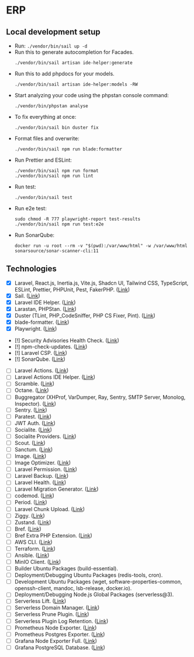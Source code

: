 # ERP
## Local development setup
- Run: `./vendor/bin/sail up -d`
- Run this to generate autocompletion for Facades.
    ```
    ./vendor/bin/sail artisan ide-helper:generate
    ```
- Run this to add phpdocs for your models.
    ```
    ./vendor/bin/sail artisan ide-helper:models -RW
    ```
- Start analyzing your code using the phpstan console command:
    ```
    ./vendor/bin/phpstan analyse
    ```
- To fix everything at once:
    ```
    ./vendor/bin/sail bin duster fix
    ```
- Format files and overwrite:
    ```
    ./vendor/bin/sail npm run blade:formatter
    ```
- Run Prettier and ESLint:
    ```
    ./vendor/bin/sail npm run format
    ./vendor/bin/sail npm run lint
    ```
- Run test:
    ```
    ./vendor/bin/sail test
    ```
- Run e2e test:
    ```
    sudo chmod -R 777 playwright-report test-results
    ./vendor/bin/sail npm run test:e2e
    ```
- Run SonarQube:
    ```
    docker run -u root --rm -v "$(pwd):/var/www/html" -w /var/www/html sonarsource/sonar-scanner-cli:11

    ```
## Technologies
- [x] Laravel, React.js, Inertia.js, Vite.js, Shadcn UI, Tailwind CSS, TypeScript, ESLint, Prettier, PHPUnit, Pest, FakerPHP. ([Link](https://ui.shadcn.com/docs/installation/laravel))
- [x] Sail. ([Link](https://laravel.com/docs/12.x/sail))
- [x] Laravel IDE Helper. ([Link](https://github.com/barryvdh/laravel-ide-helper))
- [x] Larastan, PHPStan. ([Link](https://github.com/larastan/larastan))
- [x] Duster (TLint, PHP_CodeSniffer, PHP CS Fixer, Pint). ([Link](https://github.com/tighten/duster))
- [x] blade-formatter. ([Link](https://github.com/shufo/blade-formatter))
- [x] Playwright. ([Link](https://playwright.dev/docs/intro))
- [!] Security Advisories Health Check. ([Link](https://github.com/spatie/security-advisories-health-check))
- [!] npm-check-updates. ([Link](https://github.com/raineorshine/npm-check-updates))
- [!] Laravel CSP. ([Link](https://github.com/spatie/laravel-csp))
- [!] SonarQube. ([Link](https://docs.sonarsource.com/sonarqube-community-build/server-installation/from-docker-image/installation-overview))
- [ ] Laravel Actions. ([Link](https://github.com/lorisleiva/laravel-actions))
- [ ] Laravel Actions IDE Helper. ([Link](https://github.com/Wulfheart/laravel-actions-ide-helper))
- [ ] Scramble. ([Link](https://github.com/dedoc/scramble))
- [ ] Octane. ([Link](https://laravel.com/docs/12.x/octane))
- [ ] Buggregator (XHProf, VarDumper, Ray, Sentry, SMTP Server, Monolog, Inspector). ([Link](https://docs.buggregator.dev/))
- [ ] Sentry. ([Link](https://docs.sentry.io/platforms/php/guides/laravel/))
- [ ] Paratest. ([Link](https://github.com/paratestphp/paratest))
- [ ] JWT Auth. ([Link](https://github.com/tymondesigns/jwt-auth))
- [ ] Socialite. ([Link](https://laravel.com/docs/12.x/socialite))
- [ ] Socialite Providers. ([Link](https://socialiteproviders.com/usage/))
- [ ] Scout. ([Link](https://laravel.com/docs/12.x/scout))
- [ ] Sanctum. ([Link](https://laravel.com/docs/12.x/sanctum))
- [ ] Image. ([Link](https://github.com/spatie/image))
- [ ] Image Optimizer. ([Link](https://github.com/spatie/image-optimizer))
- [ ] Laravel Permission. ([Link](https://github.com/spatie/laravel-permission))
- [ ] Laravel Backup. ([Link](https://github.com/spatie/laravel-backup))
- [ ] Laravel Health. ([Link](https://github.com/spatie/laravel-health))
- [ ] Laravel Migration Generator. ([Link](https://github.com/kitloong/laravel-migrations-generator))
- [ ] codemod. ([Link](https://docs.codemod.com/guides/migrations/react-18-19))
- [ ] Period. ([Link](https://github.com/spatie/period))
- [ ] Laravel Chunk Upload. ([Link](https://github.com/pionl/laravel-chunk-upload))
- [ ] Ziggy. ([Link](https://github.com/tighten/ziggy))
- [ ] Zustand. ([Link](https://github.com/pmndrs/zustand))
- [ ] Bref. ([Link](https://bref.sh/docs/laravel/getting-started))
- [ ] Bref Extra PHP Extension. ([Link](https://github.com/brefphp/extra-php-extensions))
- [ ] AWS CLI. ([Link](https://github.com/aws/aws-cli))
- [ ] Terraform. ([Link](https://developer.hashicorp.com/terraform/tutorials/aws-get-started/install-cli))
- [ ] Ansible. ([Link](https://docs.ansible.com/ansible/latest/installation_guide/installation_distros.html#installing-ansible-on-ubuntu))
- [ ] MinIO Client. ([Link](https://github.com/minio/mc))
- [ ] Builder Ubuntu Packages (build-essential).
- [ ] Deployment/Debugging Ubuntu Packages (redis-tools, cron).
- [ ] Development Ubuntu Packages (wget, software-properties-common, openssh-client, mandoc, lsb-release, docker.io).
- [ ] Deployment/Debugging Node.js Global Packages (serverless@3).
- [ ] Serverless Lift. ([Link](https://www.serverless.com/plugins/serverless-lift))
- [ ] Serverless Domain Manager. ([Link](https://www.serverless.com/plugins/serverless-domain-manager))
- [ ] Serverless Prune Plugin. ([Link](https://www.serverless.com/plugins/serverless-prune-plugin))
- [ ] Serverless Plugin Log Retention. ([Link](https://www.serverless.com/plugins/serverless-plugin-log-retention))
- [ ] Prometheus Node Exporter. ([Link](https://github.com/prometheus/node_exporter))
- [ ] Prometheus Postgres Exporter. ([Link](https://github.com/wrouesnel/postgres_exporter))
- [ ] Grafana Node Exporter Full. ([Link](https://grafana.com/grafana/dashboards/1860-node-exporter-full))
- [ ] Grafana PostgreSQL Database. ([Link](https://grafana.com/grafana/dashboards/9628-postgresql-database))
